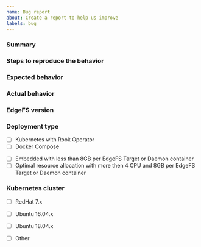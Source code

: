 ```yaml
---
name: Bug report
about: Create a report to help us improve
labels: bug
---
```

<!-- **Are you in the right place?**
1. For issues or feature requests, please create an issue in this repository.
2. For general technical and non-technical questions, we are happy to help you on our [EdgeFS.io Slack](https://edgefs.slack.com/).
3. Did you already search the existing open issues for anything similar? -->

### Summary 

### Steps to reproduce the behavior

### Expected behavior

### Actual behavior

### EdgeFS version

### Deployment type

<!--
Select which installation type are you using. 
-->
- [ ] Kubernetes with Rook Operator
- [ ] Docker Compose

<!--
Select deployment resource policy. 
-->
- [ ] Embedded with less than 8GB per EdgeFS Target or Daemon container
- [ ] Optimal resource allocation with more then 4 CPU and 8GB per EdgeFS Target or Daemon container

### Kubernetes cluster

<!--
What kind of Kubernetes cluster are you using, version and how did you create it?
-->

<!--
In which operating system environment are you running Kubernetes cluster?
-->
- [ ] RedHat 7.x
- [ ] Ubuntu 16.04.x
- [ ] Ubuntu 18.04.x
- [ ] Other

